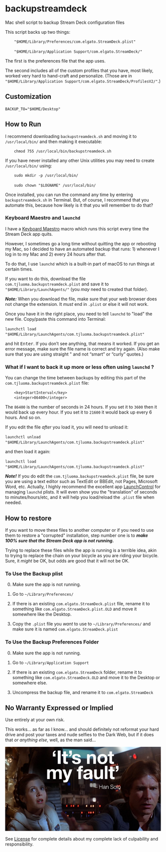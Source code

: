 # backupstreamdeck

Mac shell script to backup Stream Deck configuration files

This script backs up two things:

```text
	"$HOME/Library/Preferences/com.elgato.StreamDeck.plist"

	"$HOME/Library/Application Support/com.elgato.StreamDeck/"
```

The first is the preferences file that the app uses.

The second includes all of the custom profiles that you have, most likely, worked very hard to hand-craft and personalize. (Those are in `"$HOME/Library/Application Support/com.elgato.StreamDeck/ProfilesV2/"`.)

## Customization

`BACKUP_TO="$HOME/Desktop"`

## How to Run

I recommend downloading `backupstreamdeck.sh` and moving it to `/usr/local/bin/` and then making it executable:

```text
	chmod 755 /usr/local/bin/backupstreamdeck.sh
```

If you have never installed any other Unix utilities you may need to create `/usr/local/bin/` using:

```text
	sudo mkdir -p /usr/local/bin/

	sudo chown "$LOGNAME" /usr/local/bin/
```

Once installed, you can run the command any time by entering `backupstreamdeck.sh` in Terminal. But, of course, I recommend that you automate this, because how likely is it that you will remember to do that?

### Keyboard Maestro and `launchd`

I have a [Keyboard Maestro](https://www.keyboardmaestro.com/main/) macro which runs this script every time the Stream Deck app quits.

However, I sometimes go a long time without quitting the app or rebooting my Mac, so I decided to have an automated backup that runs: 1) whenever I log in to my Mac and 2) every 24 hours after that.

To do that, I use `launchd` which is a built-in part of macOS to run things at certain times.

If you want to do this, download the file `com.tjluoma.backupstreamdeck.plist` and save it to `"$HOME/Library/LaunchAgents/"` (you _may_ need to created that folder).

***Note:*** When you download the file, make sure that your web browser does not change the extension. It _must_ end in `.plist` or else it will not work.

Once you have it in the right place, you need to tell `launchd` to "load" the new file. Copy/paste this command into Terminal:

`launchctl load "$HOME/Library/LaunchAgents/com.tjluoma.backupstreamdeck.plist"`

and hit <kbd>Enter</kbd>. If you don’t see anything, that means it worked. If you get an error message, make sure the file name is correct and try again. (Also make sure that you are using straight &quot; and not “smart” or “curly” quotes.)

### What if I want to back it up more or less often using `launchd` ?

You can change the time between backups by editing this part of the `com.tjluoma.backupstreamdeck.plist` file:

```text
	<key>StartInterval</key>
	<integer>86400</integer>
```

The `86400` is the number of seconds in 24 hours. If you set it to `3600` then it would back up every hour. If you set it to `21600` it would back up every 6 hours. And so on.

If you edit the file _after_ you load it, you will need to unload it:

`launchctl unload "$HOME/Library/LaunchAgents/com.tjluoma.backupstreamdeck.plist"`

and then load it again:

`launchctl load "$HOME/Library/LaunchAgents/com.tjluoma.backupstreamdeck.plist"`

***Note!*** If you do edit the `com.tjluoma.backupstreamdeck.plist` file, be sure you are using a text editor such as TextEdit or BBEdit, not Pages, Microsoft Word, etc. Actually, I highly recommend the excellent app [LaunchControl](https://www.soma-zone.com/LaunchControl/) for managing `launchd` plists. It will even show you the "translation" of seconds to minutes/hours/etc, and it will help you load/reload the `.plist` file when needed.

## How to restore

If you want to move these files to another computer or if you need to use them to restore a "corrupted" installation, step number one is to ***make 100% sure that the Stream Deck app is not running.***

Trying to replace these files while the app is running is a terrible idea, akin to trying to replace the chain on your bicycle as you are riding your bicycle. Sure, it _might_ be OK, but odds are good that it will not be OK.

### To Use the Backup plist

0. Make sure the app is not running.

1. Go to `~/Library/Preferences/`

2. If there is an existing `com.elgato.StreamDeck.plist` file, rename it to something like `com.elgato.StreamDeck.plist.OLD` and move it somewhere like the Desktop.

3. Copy the `.plist` file you _want_ to use to  `~/Library/Preferences/` and make sure it is named `com.elgato.StreamDeck.plist`

### To Use the Backup Preferences Folder

0. Make sure the app is not running.

1. Go to `~/Library/Application Support`

2. If there is an existing `com.elgato.StreamDeck` folder, rename it to something like `com.elgato.StreamDeck.OLD` and move it to the Desktop or somewhere else.

3. Uncompress the backup file, and rename it to `com.elgato.StreamDeck`


## No Warranty Expressed or Implied

Use entirely at your own risk.

This works… as far as I know… and should definitely not reformat your hard drive and post your taxes and nude selfies to the Dark Web, but if it does that _or anything else_, well, as the man said…

!["It's not my fault."](https://raw.githubusercontent.com/tjluoma/backupstreamdeck/main/img/han.jpg)

See [License](LICENSE.txt) for complete details about my complete lack of culpability and responsibility.


